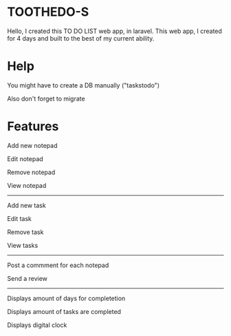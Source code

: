 # TOOTHEDO-S

Hello,
I created this TO DO LIST web app, in laravel. This web app, I created for 4 days
and built to the best of my current ability.

Help
===========================
You might have to create a DB manually ("taskstodo")

Also don't forget to migrate

Features
===========================
Add new notepad

Edit notepad

Remove notepad

View notepad

----------------

Add new task

Edit task

Remove task

View tasks

----------------

Post a commment for each notepad

Send a review

----------------

Displays amount of days for completetion

Displays amount of tasks are completed

Displays digital clock


